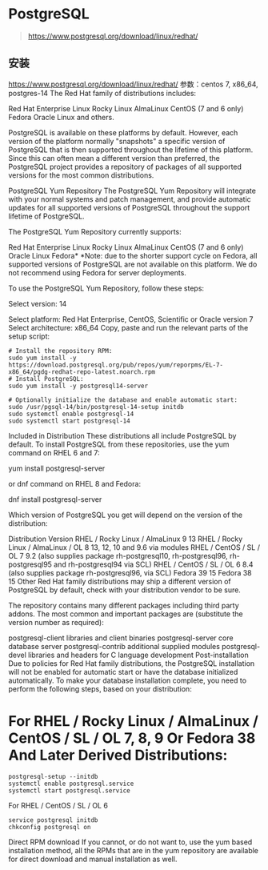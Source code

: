 # PostgreSQL
> https://www.postgresql.org/download/linux/redhat/

## 安装
https://www.postgresql.org/download/linux/redhat/
参数：centos 7, x86_64, postgres-14
The Red Hat family of distributions includes:

Red Hat Enterprise Linux
Rocky Linux
AlmaLinux
CentOS (7 and 6 only)
Fedora
Oracle Linux
and others.

PostgreSQL is available on these platforms by default. However, each version of the platform normally "snapshots" a specific version of PostgreSQL that is then supported throughout the lifetime of this platform. Since this can often mean a different version than preferred, the PostgreSQL project provides a repository of packages of all supported versions for the most common distributions.

PostgreSQL Yum Repository
The PostgreSQL Yum Repository will integrate with your normal systems and patch management, and provide automatic updates for all supported versions of PostgreSQL throughout the support lifetime of PostgreSQL.

The PostgreSQL Yum Repository currently supports:

Red Hat Enterprise Linux
Rocky Linux
AlmaLinux
CentOS (7 and 6 only)
Oracle Linux
Fedora*
*Note: due to the shorter support cycle on Fedora, all supported versions of PostgreSQL are not available on this platform. We do not recommend using Fedora for server deployments.

To use the PostgreSQL Yum Repository, follow these steps:

Select version:
14

Select platform:
Red Hat Enterprise, CentOS, Scientific or Oracle version 7
Select architecture:
x86_64
Copy, paste and run the relevant parts of the setup script:
```shell
# Install the repository RPM:
sudo yum install -y https://download.postgresql.org/pub/repos/yum/reporpms/EL-7-x86_64/pgdg-redhat-repo-latest.noarch.rpm
# Install PostgreSQL:
sudo yum install -y postgresql14-server

# Optionally initialize the database and enable automatic start:
sudo /usr/pgsql-14/bin/postgresql-14-setup initdb
sudo systemctl enable postgresql-14
sudo systemctl start postgresql-14
```

Included in Distribution
These distributions all include PostgreSQL by default. To install PostgreSQL from these repositories, use the yum command on RHEL 6 and 7:

yum install postgresql-server

or dnf command on RHEL 8 and Fedora:

dnf install postgresql-server

Which version of PostgreSQL you get will depend on the version of the distribution:

Distribution	Version
RHEL / Rocky Linux / AlmaLinux 9	13
RHEL / Rocky Linux / AlmaLinux / OL 8	13, 12, 10 and 9.6 via modules
RHEL / CentOS / SL / OL 7	9.2 (also supplies package rh-postgresql10, rh-postgresql96, rh-postgresql95 and rh-postgresql94 via SCL)
RHEL / CentOS / SL / OL 6	8.4 (also supplies package rh-postgresql96, via SCL)
Fedora 39	15
Fedora 38	15
Other Red Hat family distributions may ship a different version of PostgreSQL by default, check with your distribution vendor to be sure.

The repository contains many different packages including third party addons. The most common and important packages are (substitute the version number as required):

postgresql-client	libraries and client binaries
postgresql-server	core database server
postgresql-contrib	additional supplied modules
postgresql-devel	libraries and headers for C language development
Post-installation
Due to policies for Red Hat family distributions, the PostgreSQL installation will not be enabled for automatic start or have the database initialized automatically. To make your database installation complete, you need to perform the following steps, based on your distribution:

# For RHEL / Rocky Linux / AlmaLinux / CentOS / SL / OL 7, 8, 9 Or Fedora 38 And Later Derived Distributions:
```shell
postgresql-setup --initdb
systemctl enable postgresql.service
systemctl start postgresql.service
```
For RHEL / CentOS / SL / OL 6
```shell
service postgresql initdb
chkconfig postgresql on
```
Direct RPM download
If you cannot, or do not want to, use the yum based installation method, all the RPMs that are in the yum repository are available for direct download and manual installation as well.